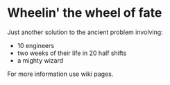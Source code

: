 # Wheelin' the wheel of fate

Just another solution to the ancient problem involving:
* 10 engineers
* two weeks of their life in 20 half shifts
* a mighty wizard

For more information use wiki pages.
